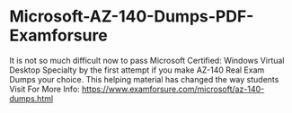 # Microsoft-AZ-140-Dumps-PDF-Examforsure
 It is not so much difficult now to pass Microsoft Certified: Windows Virtual Desktop Specialty by the first attempt if you make AZ-140 Real Exam Dumps your choice. This helping material has changed the way students    Visit For More Info: https://www.examforsure.com/microsoft/az-140-dumps.html
